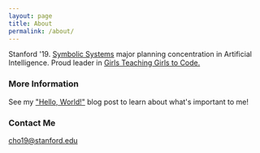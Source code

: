 ```yaml
---
layout: page
title: About
permalink: /about/
---
```


Stanford '19. [Symbolic Systems](https://symsys.stanford.edu/ssp_description) major planning concentration in Artificial Intelligence. Proud leader in [Girls Teaching Girls to Code.](http://www.girlsteachinggirlstocode.org)

### More Information

See my ["Hello, World!"](https://carolineh101.github.io/blog/Hello-World/) blog post to learn about what's important to me!

### Contact Me

[cho19@stanford.edu](mailto:cho19@stanford.edu)
